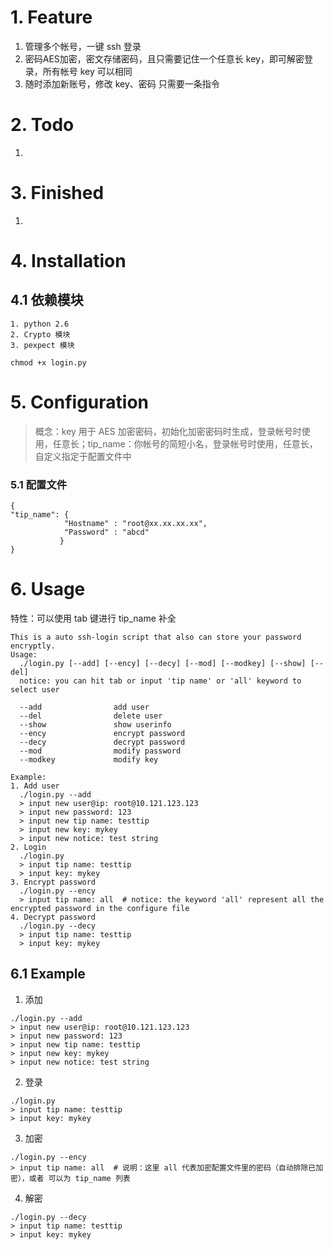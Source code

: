 # 1. Feature

1. 管理多个帐号，一键 ssh 登录
2. 密码AES加密，密文存储密码，且只需要记住一个任意长 key，即可解密登录，所有帐号 key 可以相同
3. 随时添加新账号，修改 key、密码 只需要一条指令



# 2. Todo

1.

# 3. Finished

1.

# 4. Installation

## 4.1 依赖模块

```
1. python 2.6
2. Crypto 模块
3. pexpect 模块
```

```
chmod +x login.py
```

# 5. Configuration

> 概念：key 用于 AES 加密密码，初始化加密密码时生成，登录帐号时使用，任意长；tip_name：你帐号的简短小名，登录帐号时使用，任意长，自定义指定于配置文件中

### 5.1 配置文件

```
{
"tip_name": {
            "Hostname" : "root@xx.xx.xx.xx",
            "Password" : "abcd"
           }
}
```

# 6. Usage

特性：可以使用 tab 键进行 tip_name 补全

```
This is a auto ssh-login script that also can store your password encryptly.
Usage:
  ./login.py [--add] [--ency] [--decy] [--mod] [--modkey] [--show] [--del]
  notice: you can hit tab or input 'tip name' or 'all' keyword to select user

  --add                add user
  --del                delete user
  --show               show userinfo
  --ency               encrypt password
  --decy               decrypt password
  --mod                modify password
  --modkey             modify key

Example:
1. Add user
  ./login.py --add
  > input new user@ip: root@10.121.123.123
  > input new password: 123
  > input new tip name: testtip
  > input new key: mykey
  > input new notice: test string
2. Login
  ./login.py
  > input tip name: testtip
  > input key: mykey
3. Encrypt password
  ./login.py --ency
  > input tip name: all  # notice: the keyword 'all' represent all the encrypted password in the configure file
4. Decrypt password
  ./login.py --decy
  > input tip name: testtip
  > input key: mykey
```

## 6.1 Example

1. 添加

```
./login.py --add
> input new user@ip: root@10.121.123.123
> input new password: 123
> input new tip name: testtip
> input new key: mykey
> input new notice: test string
```

2. 登录

```
./login.py
> input tip name: testtip
> input key: mykey
```

3. 加密

```
./login.py --ency
> input tip name: all  # 说明：这里 all 代表加密配置文件里的密码（自动排除已加密），或者 可以为 tip_name 列表
```

4. 解密

```
./login.py --decy
> input tip name: testtip
> input key: mykey
```
